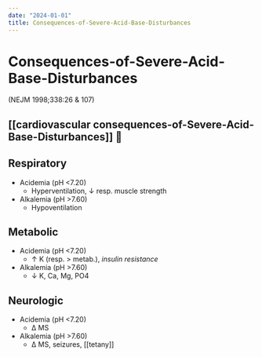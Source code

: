 ```yaml
---
date: "2024-01-01"
title: Consequences-of-Severe-Acid-Base-Disturbances
---
```



# Consequences-of-Severe-Acid-Base-Disturbances

(NEJM 1998;338:26 & 107)

## [[cardiovascular consequences-of-Severe-Acid-Base-Disturbances]] 󰒗

## Respiratory

- Acidemia (pH <7.20)
  - Hyperventilation, ↓ resp. muscle strength
- Alkalemia (pH >7.60)
  - Hypoventilation

## Metabolic

- Acidemia (pH <7.20)
  - ↑ K (resp. > metab.), _insulin resistance_
- Alkalemia (pH >7.60)
  - ↓ K, Ca, Mg, PO4

## Neurologic

- Acidemia (pH <7.20)
  - Δ MS
- Alkalemia (pH >7.60)
  - Δ MS, seizures, [[tetany]]
